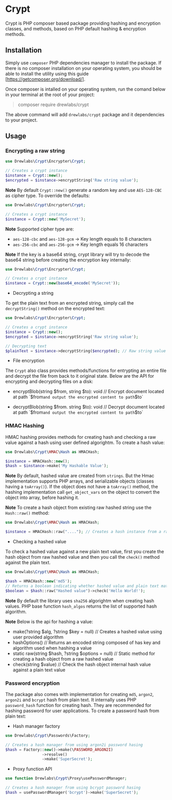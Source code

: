 # Crypt

Crypt is PHP composer based package providing hashing and encryption classes, and methods, based on PHP default hashing & encryption methods.

## Installation

Simply use `composer` PHP dependencies manager to install the package. If there is no composer installation on your operating system, you should be able to install the utility using this guide [https://getcomposer.org/download/].

Once composer is intalled on your operating system, run the comand below in your terminal at the root of your project:

> composer require drewlabs/crypt

The above command will add `drewlabs/crypt` package and it dependencies to your project.

## Usage

### Encrypting a raw string

```php
use Drewlabs\Crypt\Encrypter\Crypt;

// Creates a crypt instance
$instance = Crypt::new();
$encrypted = $instance->encryptString('Raw string value');
```

**Note**
By default `Crypt::new()` generate a random key and use `AES-128-CBC` as cipher type. To override the defaults:

```php
use Drewlabs\Crypt\Encrypter\Crypt;

// Creates a crypt instance
$instance = Crypt::new('MySecret');
```

**Note**
Supported cipher type are:

* `aes-128-cbc` and `aes-128-gcm` -> Key length equals to 8 characters
* `aes-256-cbc` and `aes-256-gcm` -> Key length equals 16 characters

**Note**
If the key is a base64 string, crypt library will try to decode the base64 string before creating the encryption key internally:

```php
use Drewlabs\Crypt\Encrypter\Crypt;

// Creates a crypt instance
$instance = Crypt::new(base64_encode('MySecret'));
```

* Decrypting a string

To get the plain text from an encrypted string, simply call the `decryptString()` method on the encrypted text:

```php
use Drewlabs\Crypt\Encrypter\Crypt;

// Creates a crypt instance
$instance = Crypt::new();
$encrypted = $instance->encryptString('Raw string value');

// Decrypting text
$plainText = $instance->decryptString($encrypted); // Raw string value
```

* File encryption

The `Crypt` also class provides methods/functions for entrypting an entire file and decrypt the file from back to it original state. Below are the API for encrypting and decrypting files on a disk:

+ encryptBlob(string $from, string $to): void // Encrypt document located at path `$from` and output the encrypted content to path `$to`

+ decryptBlob(string $from. string $to): void // Decrypt document located at path `$from` and output the encrypted content to path `$to`

### HMAC Hashing

HMAC hashing provides methods for creating hash and checking a raw value against a hash using user defined algorightm. To create a hash value:

```php
use Drewlabs\Crypt\HMAC\Hash as HMACHash;

$instance = HMACHash::new();
$hash = $instance->make('My Hashable Value');
```

**Note**
By default, hashed value are created from `strings`. But the Hmac implementation supports PHP arrays, and serializable objects (classes having a `toArray()`). If the object does not have a `toArray()` method, the hashing implementation call `get_object_vars` on the object to convert the object into array, before hashing it.

**Note**
To create a hash object from existing raw hashed string use the `Hash::raw()` method:

```php
use Drewlabs\Crypt\HMAC\Hash as HMACHash;

$instance = HMACHash::raw("...."); // Creates a hash instance from a raw sstring composed
```

* Checking a hashed value

To check a hashed value against a new plain text value, first you create the hash object from raw hashed value and then you call the `check()` method against the plain text.

```php
use Drewlabs\Crypt\HMAC\Hash as HMACHash;

$hash = HMACHash::new('md5');
// Returns a boolean indicating whether hashed value and plain text matches.
$boolean = $hash::raw("Hashed value")->check('Hello World!');
```

**Note**
By default the library uses `sha256` algorightm when creating hash values. PHP base function `hash_algos` returns the list of supported hash algorithm.

**Note**
Below is the api for hashing a value:

+ make(?string $alg, ?string $key = null) // Creates a hashed value using user provided algorithm
+ hashOptions() // Returns an encoded string composed of has key and algorithm used when hashing a value
+ static raw(string $hash, ?string $options = null) // Static method for creating a hash object from a raw hashed value
+ check(string $value) // Check the hash object internal hash value against a plain text value

### Password encryption

The package also comes with implementation for creating `md5`, `argon2`, `argon2i` and `bcrypt` hash from plain text. It internally uses PHP `password_hash` function for creating hash. They are recommended for hashing password for user applications. To create a password hash from plain text:

* Hash manager factory

```php
use Drewlabs\Crypt\Passwords\Factory;

// Creates a hash manager from using argon2i password hasing
$hash = Factory::new()->make(\PASSWORD_ARGON2I)
                ->resolve()
                ->make('SuperSecret');
```

* Proxy function API

```php
use function Drewlabs\Crypt\Proxy\usePasswordManager;

// Creates a hash manager from using bcrypt password hasing
$hash = usePasswordManager('bcrypt')->make('SuperSecret');
```
